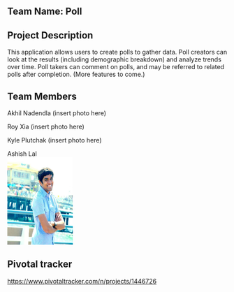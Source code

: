 ## Team Name: Poll

## Project Description

This application allows users to create polls to gather data. Poll creators can look at the results (including demographic breakdown) and analyze trends over time. Poll takers can comment on polls, and may be referred to related polls after completion. (More features to come.)

## Team Members

Akhil Nadendla
(insert photo here)

Roy Xia
(insert photo here)

Kyle Plutchak
(insert photo here)

Ashish Lal
<br><img src="https://raw.githubusercontent.com/scalableinternetservices/poll/master/assets/pictures/ashishPicture.jpg" width="150" height="200"/>

## Pivotal tracker

https://www.pivotaltracker.com/n/projects/1446726
